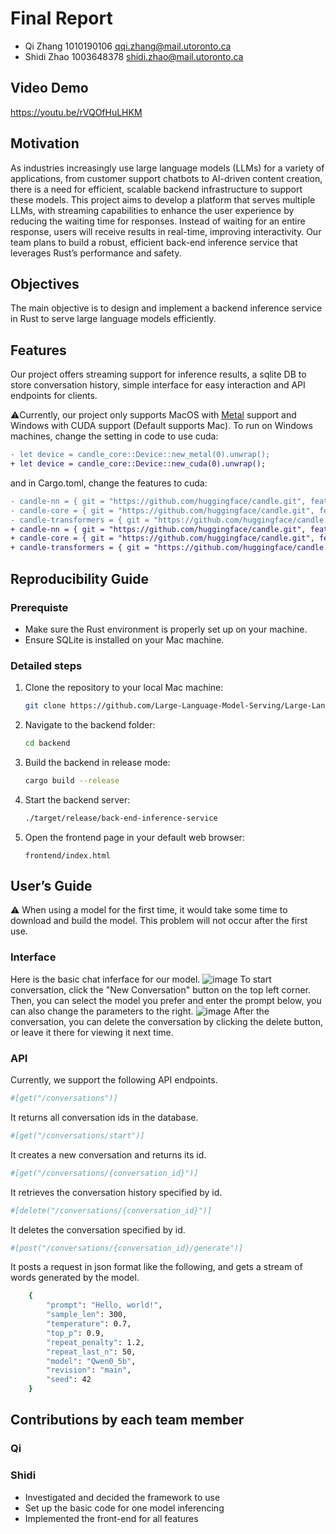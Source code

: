 # Final Report

* Qi Zhang 1010190106 <qqi.zhang@mail.utoronto.ca>
* Shidi Zhao 1003648378 <shidi.zhao@mail.utoronto.ca>

## Video Demo

<https://youtu.be/rVQOfHuLHKM>

## Motivation

As industries increasingly use large language models (LLMs) for a variety of applications, from customer support chatbots to AI-driven content creation, there is a need for efficient, scalable backend infrastructure to support these models. This project aims to develop a platform that serves multiple LLMs, with streaming capabilities to enhance the user experience by reducing the waiting time for responses. Instead of waiting for an entire response, users will receive results in real-time, improving interactivity. Our team plans to build a robust, efficient back-end inference service that leverages Rust’s performance and safety.

## Objectives

The main objective is to design and implement a backend inference service in Rust to serve large language models efficiently.

## Features

Our project offers streaming support for inference results, a sqlite DB to store conversation history, simple interface for easy interaction and API endpoints for clients.

⚠️Currently, our project only supports MacOS with [Metal](https://support.apple.com/en-ca/102894) support and Windows with CUDA support (Default supports Mac).
To run on Windows machines, change the setting in code to use cuda:

```diff
- let device = candle_core::Device::new_metal(0).unwrap();
+ let device = candle_core::Device::new_cuda(0).unwrap();
```

and in Cargo.toml, change the features to cuda:

```diff
- candle-nn = { git = "https://github.com/huggingface/candle.git", features = ["metal"]  }
- candle-core = { git = "https://github.com/huggingface/candle.git", features = ["metal"] }
- candle-transformers = { git = "https://github.com/huggingface/candle.git", features = ["metal"]  }
+ candle-nn = { git = "https://github.com/huggingface/candle.git", features = ["cuda"]  }
+ candle-core = { git = "https://github.com/huggingface/candle.git", features = ["cuda"] }
+ candle-transformers = { git = "https://github.com/huggingface/candle.git", features = ["cuda"]  }
```

## Reproducibility Guide

### Prerequiste

* Make sure the Rust environment is properly set up on your machine.
* Ensure SQLite is installed on your Mac machine.

### Detailed steps

1. Clone the repository to your local Mac machine:

   ```bash
   git clone https://github.com/Large-Language-Model-Serving/Large-Language-Model-Serving.git
   ```

2. Navigate to the backend folder:

   ```bash
   cd backend
   ```

3. Build the backend in release mode:

   ```bash
   cargo build --release
   ```

4. Start the backend server:

   ```bash
   ./target/release/back-end-inference-service
   ```

5. Open the frontend page in your default web browser:

   ```plaintext
   frontend/index.html
   ```

## User’s Guide

⚠️ When using a model for the first time, it would take some time to download and build the model. This problem will not occur after the first use.

### Interface

Here is the basic chat inferface for our model.
![image](https://github.com/user-attachments/assets/7e366339-05e5-44fe-8fb8-bfde0a0c78d0)
To start conversation, click the "New Conversation" button on the top left corner.
Then, you can select the model you prefer and enter the prompt below, you can also change the parameters to the right.
![image](https://github.com/user-attachments/assets/1e4a191e-6d17-4792-8e59-79f0ef35121f)
After the conversation, you can delete the conversation by clicking the delete button, or leave it there for viewing it next time.

### API

Currently, we support the following API endpoints.

```bash
#[get("/conversations")]
```

It returns all conversation ids in the database.

```bash
#[get("/conversations/start")]
```

It creates a new conversation and returns its id.

```bash
#[get("/conversations/{conversation_id}")]
```

It retrieves the conversation history specified by id.

```bash
#[delete("/conversations/{conversation_id}")]
```

It deletes the conversation specified by id.

```bash
#[post("/conversations/{conversation_id}/generate")]
```

It posts a request in json format like the following, and gets a stream of words generated by the model.

```bash
    {
        "prompt": "Hello, world!",
        "sample_len": 300,
        "temperature": 0.7,
        "top_p": 0.9,
        "repeat_penalty": 1.2,
        "repeat_last_n": 50,
        "model": "Qwen0_5b",
        "revision": "main",
        "seed": 42
    }
```

## Contributions by each team member

### Qi

### Shidi

* Investigated and decided the framework to use
* Set up the basic code for one model inferencing
* Implemented the front-end for all features
